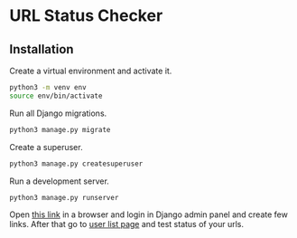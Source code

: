 # URL Status Checker

## Installation

Create a virtual environment and activate it.

```bash
python3 -m venv env
source env/bin/activate
```

Run all Django migrations.

```bash
python3 manage.py migrate
```

Create a superuser.

```bash
python3 manage.py createsuperuser
```

Run a development server.

```bash
python3 manage.py runserver
```

Open [this link](http://127.0.0.1:8000/admin/) in a browser and login in Django admin panel and create few links.
After that go to [user list page](http://127.0.0.1:8000/urls/) and test status of your urls.
